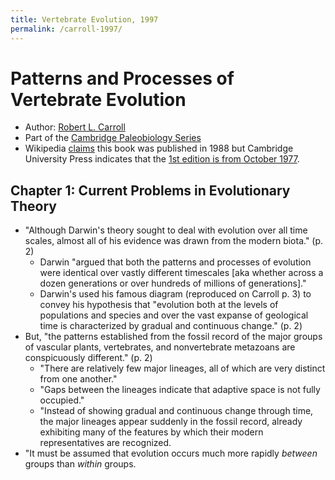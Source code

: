 ```yaml
---
title: Vertebrate Evolution, 1997
permalink: /carroll-1997/
---
```


# Patterns and Processes of Vertebrate Evolution
* Author: [Robert L. Carroll](https://en.wikipedia.org/wiki/Robert_L._Carroll)
* Part of the [Cambridge Paleobiology Series](https://www.cambridge.org/us/academic/subjects/earth-and-environmental-science/series/cambridge-paleobiology-series)
* Wikipedia [claims](https://en.wikipedia.org/wiki/Vertebrate_Paleontology_and_Evolution) this book was published in 1988 but Cambridge University Press indicates that the [1st edition is from October 1977](https://www.cambridge.org/us/academic/subjects/earth-and-environmental-science/palaeontology-and-life-history/patterns-and-processes-vertebrate-evolution?format=PB&isbn=9780521478090).

## Chapter 1: Current Problems in Evolutionary Theory
* "Although Darwin's theory sought to deal with evolution over all time scales, almost all of his evidence was drawn from the modern biota." (p. 2)
	* Darwin "argued that both the patterns and processes of evolution were identical over vastly different timescales [aka whether across a dozen generations or over hundreds of millions of generations]." 
	* Darwin's used his famous diagram (reproduced on Carroll p. 3) to convey his hypothesis that "evolution both at the levels of populations and species and over the vast expanse of geological time is characterized by gradual and continuous change." (p. 2)
* But, "the patterns established from  the fossil record of the major groups of vascular plants, vertebrates, and nonvertebrate metazoans are conspicuously different." (p. 2)
	* "There are relatively few major lineages, all of which are very distinct from one another."
	* "Gaps between the lineages indicate that adaptive space is not fully occupied."
	* "Instead of showing gradual and continuous change through time, the major lineages appear suddenly in the fossil record, already exhibiting many of the features by which their modern representatives are recognized.
* "It must be assumed that evolution occurs much more rapidly *between* groups than *within* groups.
